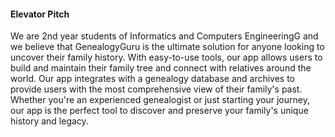 #### Elevator Pitch

We are 2nd year students of Informatics and Computers EngineeringG and we believe that GenealogyGuru is the ultimate solution for anyone looking to uncover their family history. With easy-to-use tools, our app allows users to build and maintain their family tree and connect with relatives around the world. Our app integrates with a genealogy database and archives to provide users with the most comprehensive view of their family's past. Whether you're an experienced genealogist or just starting your journey, our app is the perfect tool to discover and preserve your family's unique history and legacy.
